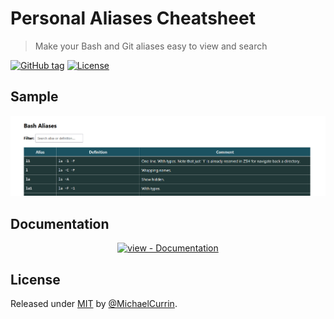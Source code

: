 # Personal Aliases Cheatsheet
> Make your Bash and Git aliases easy to view and search

[![GitHub tag](https://img.shields.io/github/tag/MichaelCurrin/aliases-cheatsheet?include_prereleases=&sort=semver&color=blue)](https://github.com/MichaelCurrin/aliases-cheatsheet/releases/)
[![License](https://img.shields.io/badge/License-MIT-blue)](#license)


## Sample

<div align="center">

![Sample screenshot](/sample.png)

</div>


## Documentation

<div align="center">

[![view - Documentation](https://img.shields.io/badge/view-Documentation-blue?style=for-the-badge)](/docs/ "Go to project documentation")

</div>

## License

Released under [MIT](/LICENSE) by [@MichaelCurrin](https://github.com/MichaelCurrin).
